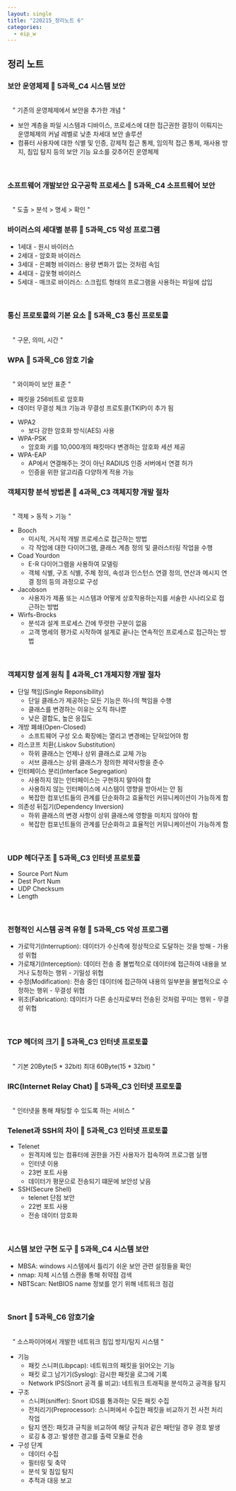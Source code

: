 ```yaml
---
layout: single
title: "220215_정리노트 6"
categories:
  - eip_w
---
```


<style>
img.aligncenter{display:block;margin:0 auto}
  </style>


## 정리 노트

<h3>보안 운영체제<caption1> 📘 5과목_C4 시스템 보안</caption1></h3>
<br>
&nbsp;&nbsp; <daon> " 기존의 운영체제에서 보안을 추가한 개념 " </daon>
<br>

* 보안 계층을 파일 시스템과 디바이스, 프로세스에 대한 접근권한 결정이 이뤄지는 운영체제의 커널 레벨로 낮춘 차세대 보안 솔루션
* 컴퓨터 사용자에 대한 식별 및 인증, 강제적 접근 통제, 임의적 접근 통제, 재사용 방지, 침입 탐지 등의 보안 기능 요소를 갖추어진 운영체제

<br>
<h3>소프트웨어 개발보안 요구공학 프로세스<caption1> 📘 5과목_C4 소프트웨어 보안</caption1></h3>
<br>
&nbsp;&nbsp; <daon> " 도출 > 분석 > 명세 > 확인 " </daon>
<br>


<h3>바이러스의 세대별 분류<caption1> 📘 5과목_C5 악성 프로그램</caption1></h3>

* 1세대 - 원시 바이러스
* 2세대 - 암호화 바이러스
* 3세대 - 은폐형 바이러스: 용량 변화가 없는 것처럼 속임
* 4세대 - 갑옷형 바이러스
* 5세대 - 매크로 바이러스: 스크립트 형태의 프로그램을 사용하는 파일에 삽입

<br>
<h3>통신 프로토콜의 기본 요소<caption1> 📘 5과목_C3 통신 프로토콜</caption1></h3>
<br>
&nbsp;&nbsp; <daon> " 구문, 의미, 시간 " </daon>
<br>

<h3>WPA<caption1> 📘 5과목_C6 암호 기술</caption1></h3>
<br>
&nbsp;&nbsp; <daon> " 와이파이 보안 표준 " </daon>
<br>

* 패킷을 256비트로 암호화
* 데이터 무결성 체크 기능과 무결성 프로토콜(TKIP)이 추가 됨

+ WPA2
  - 보다 강한 암호화 방식(AES) 사용
+ WPA-PSK
  - 암호화 키를 10,000개의 패킷마다 변경하는 암호화 세션 제공
+ WPA-EAP
  - AP에서 연결해주는 것이 아닌 RADIUS 인증 서버에서 연결 허가
  - 인증을 위한 알고리즘 다양하게 적용 가능


<h3>객체지향 분석 방법론<caption1> 📘 4과목_C3 객체지향 개발 절차</caption1></h3>
<br>
&nbsp;&nbsp; <daon> " 객체 > 동적 > 기능 " </daon>
<br>

+ Booch
  - 미시적, 거시적 개발 프로세스로 접근하는 방법
  - 각 작업에 대한 다이어그램, 클래스 계층 정의 및 클러스터링 작업을 수행
+ Coad Yourdon
  - E-R 다이어그램을 사용하여 모델링
  - 객체 식별, 구조 식별, 주체 정의, 속성과 인스턴스 연결 정의, 연산과 메시지 연결 정의 등의 과정으로 구성
+ Jacobson
  - 사용자가 제품 또는 시스템과 어떻게 상호작용하는지를 서술한 시나리오로 접근하는 방법
+ Wirfs-Brocks
  - 분석과 설계 프로세스 간에 뚜렷한 구분이 없음
  - 고객 명세의 평가로 시작하여 설계로 끝나는 연속적인 프로세스로 접근하는 방법

<br>
<h3>객체지향 설계 원칙<caption1> 📘 4과목_C1 개체지향 개발 절차</caption1></h3>

+ 단일 책임(Single Reponsibility)
  - 단일 클래스가 제공하는 모든 기능은 하나의 책임을 수행
  - 클래스를 변경하는 이유는 오직 하나뿐
  - 낮은 결합도, 높은 응집도
+ 개방 폐쇄(Open-Closed)
  - 소프트웨어 구성 오소 롹장에는 열리고 변경에는 닫혀있어야 함
+ 리스코프 치환(.Liskov Substitution)
  - 하위 클래스는 언제나 상위 클래스로 교체 가능
  - 서브 클래스는 상위 클래스가 정의한 제약사항을 준수
+ 인터페이스 분리(Interface Segregation)
  - 사용하지 않는 인터페이스는 구현하지 말아야 함
  - 사용하지 않는 인터페이스에 시스템이 영향을 받아서는 안 됨
  - 복잡한 컴포넌트들의 관계를 단순화하고 효율적인 커뮤니케이션이 가능하게 함
+ 의존성 뒤집기(Dependency Inversion)
  - 하위 클래스의 변경 사항이 상위 클래스에 영향을 미치지 않아야 함
  - 복잡한 컴포넌트들의 관계를 단순화하고 효율적인 커뮤니케이션이 가능하게 함

<br>
<h3>UDP 헤더구조<caption1> 📘 5과목_C3 인터넷 프로토콜</caption1></h3>

* Source Port Num
* Dest Port Num
* UDP Checksum
* Length

<br>
<h3>전형적인 시스템 공격 유형<caption1> 📘 5과목_C5 악성 프로그램</caption1></h3>

* 가로막기(Interruption): 데이터가 수신측에 정상적으로 도달하는 것을 방해 - 가용성 위협
* 가로채기(Interception): 데이터 전송 중 불법적으로 데이터에 접근하여 내용을 보거나 도청하는 행위 - 기밀성 위협 
* 수정(Modification): 전송 중인 데이터에 접근하여 내용의 일부분을 불법적으로 수정하는 행위 - 무결성 위협
* 위조(Fabrication): 데이터가 다른 송신자로부터 전송된 것처럼 꾸미는 행위 - 무결성 위협

<br>
<h3>TCP 헤더의 크기<caption1> 📘 5과목_C3 인터넷 프로토콜</caption1></h3>
<br>
&nbsp;&nbsp; <daon> " 기본 20Byte(5 * 32bit) 최대 60Byte(15 * 32bit) " </daon>
<br>

<h3>IRC(Internet Relay Chat)<caption1> 📘 5과목_C3 인터넷 프로토콜</caption1></h3>
<br>
&nbsp;&nbsp; <daon> " 인터넷을 통해 채팅할 수 있도록 하는 서비스 " </daon>

<br>
<h3>Telenet과 SSH의 차이<caption1> 📘 5과목_C3 인터넷 프로토콜</caption1></h3>

+ Telenet
  - 원격지에 있는 컴퓨터에 권한을 가진 사용자가 접속하여 프로그램 실행
  - 인터넷 이용
  - 23번 포트 사용
  - 데이터가 평문으로 전송되기 떄문에 보안성 낮음
+ SSH(Secure Shell)
  - telenet 단점 보안
  - 22번 포트 사용
  - 전송 데이터 암호화

<br>

<h3>시스템 보안 구현 도구<caption1> 📘 5과목_C4 시스템 보안</caption1></h3>

* MBSA: windows 시스템에서 틀리기 쉬운 보안 관련 설정들을 확인
* nmap: 자체 시스템 스캔을 통해 취약점 검색
* NBTScan: NetBIOS name 정보를 얻기 위해 네트워크 점검

<br>
<h3>Snort<caption1> 📘 5과목_C6 암호기술</caption1></h3>
<br>
&nbsp;&nbsp; <daon> " 소스파이어에서 개발한 네트워크 침입 방지/탐지 시스템 " </daon>
<br>

+ 기능
  - 패킷 스니퍼(Libpcap): 네트워크의 패킷을 읽어오는 기능
  - 패킷 로그 남기기(Syslog): 감시한 패킷을 로그에 기록
  - Network IPS(Snort 공격 룰 비교): 네트워크 트래픽을 분석하고 공격을 탐지
+ 구조
  - 스니퍼(sniffer): Snort IDS를 통과하는 모든 패킷 수집
  - 전처리기(Preprocessor): 스니퍼에서 수집한 패킷을 비교하기 전 사전 처리 작업
  - 탐지 엔진: 패킷과 규칙을 비교하여 해당 규칙과 같은 패턴일 경우 경호 발생
  - 로깅 & 경고: 발생한 경고를 출력 모듈로 전송
+ 구성 단계
  - 데이터 수집
  - 필터링 및 축약
  - 분석 및 침입 탐지
  - 추적과 대응 보고
